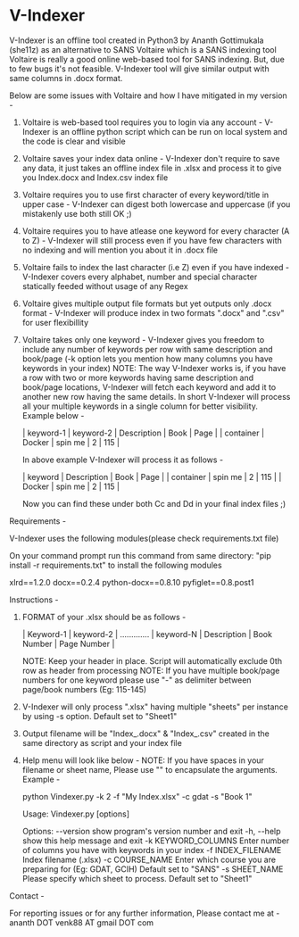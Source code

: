 # V-Indexer

V-Indexer is an offline tool created in Python3 by Ananth Gottimukala (she11z) as an alternative to SANS Voltaire which is a SANS indexing tool
Voltaire is really a good online web-based tool for SANS indexing. But, due to few bugs it's not feasible. V-Indexer tool will give similar output with same columns in .docx format.

Below are some issues with Voltaire and how I have mitigated in my version -

1. Voltaire is web-based tool requires you to login via any account - V-Indexer is an offline python script which can be run on local system and the code is clear and visible
2. Voltaire saves your index data online - V-Indexer don't require to save any data, it just takes an offline index file in .xlsx and process it to give you Index.docx and Index.csv index file
3. Voltaire requires you to use first character of every keyword/title in upper case - V-Indexer can digest both lowercase and uppercase (if you mistakenly use both still OK ;)
4. Voltaire requires you to have atlease one keyword for every character (A to Z) - V-Indexer will still process even if you have few characters with no indexing and will mention you about it in .docx file
5. Voltaire fails to index the last character (i.e Z) even if you have indexed - V-Indexer covers every alphabet, number and special character statically feeded without usage of any Regex
6. Voltaire gives multiple output file formats but yet outputs only .docx format - V-Indexer will produce index in two formats ".docx" and ".csv" for user flexibillity
7. Voltaire takes only one keyword - V-Indexer gives you freedom to include any number of keywords per row with same description and book/page (-k option lets you mention how many columns you have keywords in your index)
   NOTE: The way V-Indexer works is, if you have a row with two or more keywords having same description and book/page locations, V-Indexer will fetch each keyword and add it to another new row having the same details.
   In short V-Indexer will process all your multiple keywords in a single column for better visibility. Example below -

   | keyword-1 | keyword-2 | Description | Book | Page |
   | container | Docker    | spin me     |  2   | 115  |

   In above example V-Indexer will process it as follows -

   | keyword   | Description | Book | Page |
   | container | spin me     |  2   | 115  |
   | Docker    | spin me     |  2   | 115  |

   Now you can find these under both Cc and Dd in your final index files ;)


Requirements -

V-Indexer uses the following modules(please check requirements.txt file)

On your command prompt run this command from same directory: "pip install -r requirements.txt" to install the following modules

xlrd==1.2.0
docx==0.2.4
python-docx==0.8.10
pyfiglet==0.8.post1


Instructions -

1. FORMAT of your .xlsx should be as follows -

    | Keyword-1 | keyword-2 | ............. | keyword-N | Description | Book Number | Page Number |

    NOTE: Keep your header in place. Script will automatically exclude 0th row as header from processing
    NOTE: If you have multiple book/page numbers for one keyword please use "-" as delimiter between page/book numbers (Eg: 115-145)

2. V-Indexer will only process ".xlsx" having multiple "sheets" per instance by using -s option. Default set to "Sheet1"
3. Output filename will be "Index_<sheet name>.docx" & "Index_<sheet name>.csv" created in the same directory as script and your index file
4. Help menu will look like below - NOTE: If you have spaces in your filename or sheet name, Please use "" to encapsulate the arguments. Example -

    python Vindexer.py -k 2 -f "My Index.xlsx" -c gdat -s "Book 1"

    Usage: Vindexer.py [options]

    Options:
      --version           show program's version number and exit
      -h, --help          show this help message and exit
      -k KEYWORD_COLUMNS  Enter number of columns you have with keywords in your
                          index
      -f INDEX_FILENAME   Index filename (.xlsx)
      -c COURSE_NAME      Enter which course you are preparing for (Eg: GDAT,
                          GCIH) Default set to "SANS"
      -s SHEET_NAME       Please specify which sheet to process. Default set to
                          "Sheet1"


Contact -

For reporting issues or for any further information, Please contact me at - ananth DOT venk88 AT gmail DOT com

